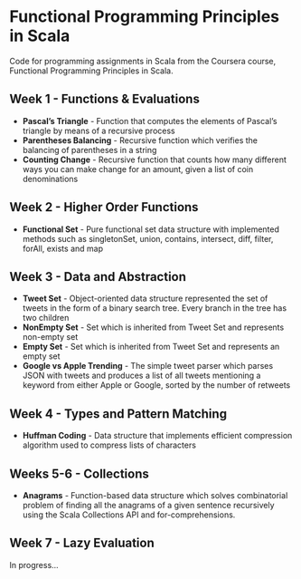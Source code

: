 Functional Programming Principles in Scala
=====================

Code for programming assignments in Scala from the Coursera course, Functional Programming Principles in Scala.

Week 1 - Functions & Evaluations
--------------------------------
 - **Pascal’s Triangle** - Function that computes the elements of Pascal’s triangle by means of a recursive process
 - **Parentheses Balancing** - Recursive function which verifies the balancing of parentheses in a string
 - **Counting Change** - Recursive function that counts how many different ways you can make change for an amount, given a list of coin denominations

Week 2 - Higher Order Functions
--------------------------------
  - **Functional Set** - Pure functional set data structure with implemented methods such as singletonSet, union, contains, intersect, diff, filter, forAll, exists and map

Week 3 - Data and Abstraction
--------------------------------
  - **Tweet Set** - Object-oriented data structure represented the set of tweets in the form of a binary search tree. Every branch in the tree has two children
  - **NonEmpty Set** - Set which is inherited from Tweet Set and represents non-empty set
  - **Empty Set** - Set which is inherited from Tweet Set and represents an empty set
  - **Google vs Apple Trending** - The simple tweet parser which parses JSON with tweets and produces a list of all tweets mentioning a keyword from either Apple or Google, sorted by the number of retweets

Week 4 - Types and Pattern Matching
--------------------------------
 - **Huffman Coding** - Data structure that implements efficient compression algorithm used to compress lists of characters
 
Weeks 5-6 - Collections
--------------------------------
 - **Anagrams** - Function-based data structure which solves combinatorial problem of finding all the anagrams of a given sentence recursively using the Scala Collections API and for-comprehensions.

Week 7 - Lazy Evaluation
--------------------------------
In progress...

